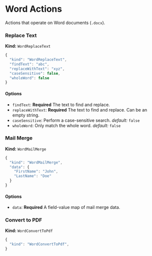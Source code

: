 # Word Actions

Actions that operate on Word documents (`.docx`).

### Replace Text

**Kind:** `WordReplaceText`

```js
{
  "kind": "WordReplaceText",
  "findText": "abc",
  "replaceWithText": "xyz",
  "caseSensitive": false,
  "wholeWord": false
}
```

#### Options

- `findText`: **Required** The text to find and replace.
- `replaceWithText`: **Required** The text to find and replace. Can be an empty string.
- `caseSensitive`: Perform a case-sensitive search. _default:_ `false`
- `wholeWord`: Only match the whole word. _default:_ `false`

### Mail Merge

**Kind:** `WordMailMerge`

```js
{
  "kind": "WordMailMerge",
  "data": {
    "FirstName": "John",
    "LastName": "Doe"
  }
}
```

#### Options

- `data`: **Required** A field-value map of mail merge data.

### Convert to PDF

**Kind:** `WordConvertToPdf`

```js
{
  "kind": "WordConvertToPdf",
}
```
